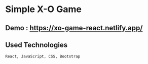 # Simple X-O Game

## Demo : https://xo-game-react.netlify.app/
## Used Technologies
``` React, JavaScript, CSS, Bootstrap ```
